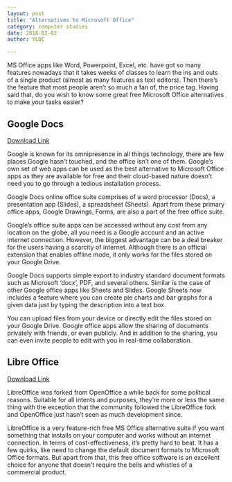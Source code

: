 ```yaml
---
layout: post
title: "Alternatives to Microsoft Office"
category: computer studies
date: 2018-02-02
author: YLDC

---
```


MS Office apps like Word, Powerpoint, Excel, etc. have got so many features nowadays that it takes weeks of classes to learn the ins and outs of a single product (almost as many features as text editors). Then there’s the feature that most people aren’t so much a fan of, the price tag. Having said that, do you wish to know some great free Microsoft Office alternatives to make your tasks easier?

##  Google Docs
[Download Link](https://docs.google.com)

Google is known for its omnipresence in all things technology, there are few places Google hasn’t touched, and the office isn’t one of them. Google’s own set of web apps can be used as the best alternative to Microsoft Office apps as they are available for free and their cloud-based nature doesn’t need you to go through a tedious installation process.

Google Docs online office suite comprises of a word processor (Docs), a presentation app (Slides), a spreadsheet (Sheets). Apart from these primary office apps, Google Drawings, Forms, are also a part of the free office suite.

Google’s office suite apps can be accessed without any cost from any location on the globe, all you need is a Google account and an active internet connection. However, the biggest advantage can be a deal breaker for the users having a scarcity of internet. Although there is an official extension that enables offline mode, it only works for the files stored on your Google Drive.

Google Docs supports simple export to industry standard document formats such as Microsoft ‘docx’, PDF, and several others. Similar is the case of other Google office apps like Sheets and Slides. Google Sheets now includes a feature where you can create pie charts and bar graphs for a given data just by typing the description into a text box.

You can upload files from your device or directly edit the files stored on your Google Drive. Google office apps allow the sharing of documents privately with friends, or even publicly. And in addition to the sharing, you can even invite people to edit with you in real-time collaboration.

## Libre Office
[Download Link ](https://www.libreoffice.org/)

 LibreOffice was forked from OpenOffice a while back for some political reasons. Suitable for all intents and purposes, they’re more or less the same thing with the exception that the community followed the LibreOffice fork and OpenOffice just hasn’t seen as much development since.

LibreOffice is a very feature-rich free MS Office alternative suite if you want something that installs on your computer and works without an internet connection. In terms of cost-effectiveness, it’s pretty hard to beat. It has a few quirks, like need to change the default document formats to Microsoft Office formats. But apart from that, this free office software is an excellent choice for anyone that doesn’t require the bells and whistles of a commercial product.
